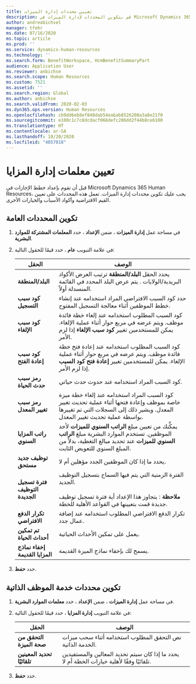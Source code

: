 ```yaml
---
title: تعيين محددات إدارة الميزات
description: قم بتكوين المحددات لإدارة الميزات في Microsoft Dynamics 365 Human Resources.
author: andreabichsel
manager: tfehr
ms.date: 07/16/2020
ms.topic: article
ms.prod: ''
ms.service: dynamics-human-resources
ms.technology: ''
ms.search.form: BenefitWorkspace, HcmBenefitSummaryPart
audience: Application User
ms.reviewer: anbichse
ms.search.scope: Human Resources
ms.custom: 7521
ms.assetid: ''
ms.search.region: Global
ms.author: anbichse
ms.search.validFrom: 2020-02-03
ms.dyn365.ops.version: Human Resources
ms.openlocfilehash: cb9dd6eb8ef840dab54eabab8526200a3a8e21f0
ms.sourcegitcommit: e100c1c7c8dcdacf066defc206dd2f44b8ce6100
ms.translationtype: HT
ms.contentlocale: ar-SA
ms.lasthandoff: 10/20/2020
ms.locfileid: "4057018"
---
```

# <a name="set-benefits-management-parameters"></a>تعيين معلمات إدارة المزايا

قبل أن تقوم بإعداد خطط الإجازات في Microsoft Dynamics 365 Human Resources، يجب عليك تكوين محددات إدارة الميزات. تعمل هذه المحددات على تعيين القيم الافتراضية وأكواد الأسباب والخيارات الأخرى.

## <a name="configure-general-parameters"></a>تكوين المحددات العامة

1. في مساحة عمل **إدارة الميزات** ، ضمن **الإعداد** ، حدد **المعلمات المشتركة للموارد البشرية**.

2. في علامة التبويب **عام** ، حدد قيمًا للحقول التالية:

   | الحقل | ‏‏الوصف |
   | --- | --- |
   | **البلد/المنطقة** | يحدد الحقل **البلد/المنطقة** ترتيب العرض الأكواد البريدية/الولايات . يتم عرض البلد المحدد في القائمة المنسدلة أولاً. |
   | **كود سبب التسجيل** | حدد كود السبب الافتراضي المراد استخدامه عند إنشاء خطط الموظفين أثناء معالجة التسجيل المفتوح. |
   | **كود سبب الإلغاء** | كود السبب المطلوب استخدامه عند إلغاء خطة فائدة موظف. ويتم عرضه في مربع حوار أثناء عملية الإلغاء. يمكن للمستخدمين تغيير **كود سبب الإلغاء** إذا لزم الأمر. |
   | **كود سبب إعادة الفتح** | كود السبب المطلوب استخدامه عند إعادة فتح خطة فائدة موظف. ويتم عرضه في مربع حوار أثناء عملية الإلغاء. يمكن للمستخدمين تغيير **إعادة فتح كود السبب** إذا لزم الأمر. | 
   | **رمز سبب حدث الحياة** | كود السبب المراد استخدامه عند حدوث حدث حياتي. |
   | **رمز سبب تغيير المعدل** | كود السبب المراد استخدامه عند إلغاء خطة ميزة خاصة بموظف وإعادة فتحها أثناء عملية تحديث تغيير المعدل. ويشير ذلك إلى السجلات التي تم تغييرها بواسطة عملية تحديث تغيير المعدل. |
   | **راتب المزايا السنوي** | يمكِّنك من تعيين مبلغ **الراتب السنوي للميزات** لأحد الموظفين. تستخدم الموارد البشرية مبلغ **الراتب السنوي للميزات** عند تحديد مبالغ التغطية، بدلاً من المبلغ السنوي للتعويض الثابت. |
   | **توظيف جديد مستحق** | يحدد ما إذا كان الموظفين الجدد مؤهلين أم لا. |
   | **فترة تسجيل التوظيف الجديدة** | الفترة الزمنية التي يتم فيها السماح بتسجيل التوظيف الجديد.</br></br>**ملاحظة** : يتجاوز هذا الإعداد أية فترة تسجيل توظيف جديدة قمت بتعيينها في القواعد الأهلية للخطة. |
   | **تكرار الدفع الافتراضي** | تكرار الدفع الافتراضي المطلوب استخدامه عند إضافة عمال جدد. |
   | **تم تمكين أحداث الحياة** | يعمل على تمكين الأحداث الحياتية. |
   | **إخفاء نماذج المزايا القديمة** | يسمح لك بإخفاء نماذج الميزة القديمة. |

3. حدد **حفظ**.

## <a name="configure-employee-self-service-parameters"></a>تكوين محددات خدمة الموظف الذاتية

1. في مساحة عمل **إدارة الميزات** ، ضمن **الإعداد** ، حدد **معلمات الموارد البشرية**.

2. في علامة التبويب **إدارة المزايا** ، حدد قيمًا للحقول التالية:

   | الحقل | الوصف |
   | --- | --- |
   | **التحقق من صحة الميزة** | نص التحقق المطلوب استخدامه أثناء سحب ميزات الخدمة الذاتية. |
   | **تحديد المعينين تلقائيًا** | يحدد ما إذا كان سيتم تحديد المعالين والمستفيدين تلقائيًا وفقًا لأهلية خيارات الخطة أم لا. |

3. حدد **حفظ**.
